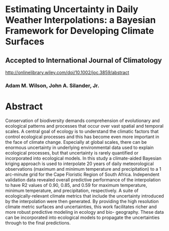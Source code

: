 Estimating Uncertainty in Daily Weather Interpolations: a Bayesian Framework for Developing Climate Surfaces
===============
## Accepted to International Journal of Climatology
http://onlinelibrary.wiley.com/doi/10.1002/joc.3859/abstract
###  Adam M. Wilson, John A. Silander, Jr.



# Abstract
Conservation of biodiversity demands comprehension of evolutionary and ecological
patterns and processes that occur over vast spatial and temporal scales. A central goal
of ecology is to understand the climatic factors that control ecological processes and
this has become even more important in the face of climate change. Especially at global
scales, there can be enormous uncertainty in underlying environmental data used to
explain ecological processes, but that uncertainty is rarely quantified or incorporated
into ecological models. In this study a climate-aided Bayesian kriging approach is used
to interpolate 20 years of daily meteorological observations (maximum and minimum
temperature and precipitation) to a 1 arc-minute grid for the Cape Floristic Region of
South Africa. Independent validation data revealed overall predictive performance of
the interpolation to have R2 values of 0.90, 0.85, and 0.59 for maximum temperature,
minimum temperature, and precipitation, respectively. A suite of ecologically-relevant
climate metrics that include the uncertainty introduced by the interpolation were then
generated. By providing the high resolution climate metric surfaces and uncertainties,
this work facilitates richer and more robust predictive modeling in ecology and bio-
geography. These data can be incorporated into ecological models to propagate the
uncertainties through to the final predictions.
